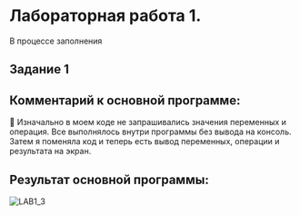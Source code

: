 # Лабораторная работа 1.

В процессе заполнения
## Задание 1 

## Комментарий к основной программе:
:small_orange_diamond: Изначально в моем коде не запрашивались значения переменных и операция. Все выполнялось внутри программы без вывода на консоль. Затем я поменяла код и теперь есть вывод переменных, операции и результата на экран.

## Результат основной программы:
![LAB1_3](https://github.com/BlohinaValeria/Programming-2nd-course/blob/main/Скриншоты%20программ/LAB1_screen3.1.png)
